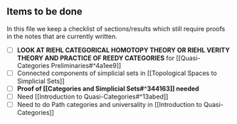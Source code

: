 
## Items to be done

In this file we keep a checklist of sections/results which still require proofs in the notes that are currently written.

 - [ ] **LOOK AT RIEHL CATEGORICAL HOMOTOPY THEORY OR RIEHL VERITY THEORY AND PRACTICE OF REEDY CATEGORIES** for [[Quasi-Categories Preliminaries#^4a1ee9]]
 - [ ] Connected components of simplicial sets in [[Topological Spaces to Simplicial Sets]]
 - [ ] **Proof of [[Categories and Simplicial Sets#^344163]] needed** 
 - [ ] Need [[Introduction to Quasi-Categories#^13abed]]
 - [ ] Need to do Path categories and universality in [[Introduction to Quasi-Categories]]